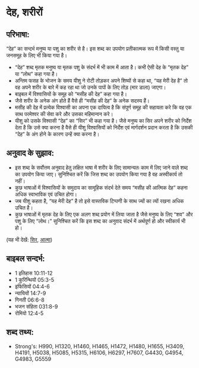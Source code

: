 # देह, शरीरों #

## परिभाषा: ##

“देह” का सन्दर्भ मनुष्य या पशु का शरीर से है। इस शब्द का उपयोग प्रतीकात्मक रूप में किसी वस्तु या जनसमूह के लिए भी किया गया है।

* “देह” शब्द मृतक मनुष्य या मृतक पशु के संदर्भ में भी काम में आता है। कभी ऐसी देह के “मृतक देह” या “लोथ” कहा गया है।
* अन्तिम फसह के भोजन के समय यीशु ने रोटी तोड़कर अपने शिष्यों से कहा था, “यह मेरी देह है” तो वह अपने शरीर के बारे में कह रहा था जो उनके पापों के लिए तोड़ (मार डाला) जाएगा।
* बाइबल में विश्वासियों के समूह को “मसीह की देह” कहा गया है।
* जैसे शरीर के अनेक अंग होते हैं वैसे ही “मसीह की देह” के अनेक सदस्य हैं।
* मसीह की देह में प्रत्येक विश्वासी का अपना एक दायित्व है कि संपूर्ण समूह की सहायता करे कि वह एक साथ परमेश्वर की सेवा करे और उसका महिमान्वन करे।
* यीशु को उसके विश्वासी “देह” का “सिर” भी कहा गया है। जैसे मनुष्य का सिर अपने शरीर को निर्देश देता है कि उसे क्या करना है वैसे ही यीशु विश्वासियों को निर्देश एवं मार्गदर्शन प्रदान करता है कि उसकी “देह” के अंग होने के कारण उन्हें क्या करना है।

## अनुवाद के सुझाव: ##

* इस शब्द के सर्वोत्तम अनुवाद हेतु लक्षित भाषा में शरीर के लिए सामान्यतः काम में लिए जाने वाले शब्द का उपयोग किया जाए। सुनिश्चित करें कि जिस शब्द का उपयोग किया गया है वह अस्वीकार्य तो नहीं।
* कुछ भाषाओं में विश्वासियों के समुदाय का सामूहिक संदर्भ देते समय “मसीह की आत्मिक देह” कहना अधिक स्वाभाविक एवं उचित होगा।
* जब यीशु कहता है, “यह मेरी देह” है तो इसे वास्तविक टिप्पणी के साथ ज्यों का त्यों रखना अधिक उचित है।
* कुछ भाषाओं में मृतक देह के लिए एक अलग शब्द प्रयोग में लिया जाता है जैसे मनुष्य के लिए “शव” और पशु के लिए “लोथ।” सुनिश्चित करें कि इस शब्द का अनुवाद संदर्भ में अर्थपूर्ण हो और स्वीकार्य भी हो।

(यह भी देखें: [सिर](../head.md), [आत्मा](../spirit.md))

## बाइबल सन्दर्भ: ##

* 1 इतिहास 10:11-12
* 1 कुरिन्थियों 05:3-5
* इफिसियों 04:4-6
* न्यायियों 14:7-9
* गिनती 06:6-8
* भजन संहिता 031:8-9
* रोमियो 12:4-5

## शब्द तथ्य: ##

* Strong's: H990, H1320, H1460, H1465, H1472, H1480, H1655, H3409, H4191, H5038, H5085, H5315, H6106, H6297, H7607, G4430, G4954, G4983, G5559
